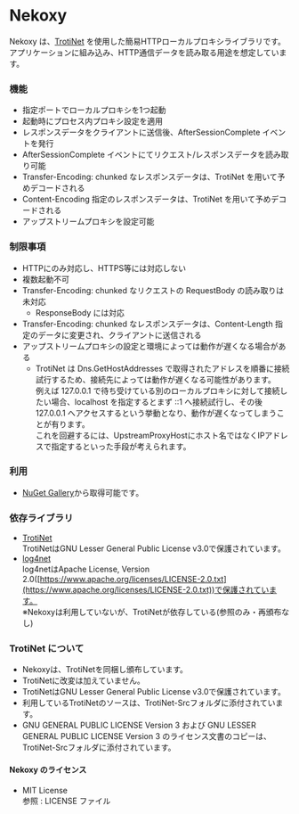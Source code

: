 ﻿Nekoxy
================

Nekoxy は、[TrotiNet](http://trotinet.sourceforge.net/) を使用した簡易HTTPローカルプロキシライブラリです。  
アプリケーションに組み込み、HTTP通信データを読み取る用途を想定しています。

### 機能

* 指定ポートでローカルプロキシを1つ起動
* 起動時にプロセス内プロキシ設定を適用
* レスポンスデータをクライアントに送信後、AfterSessionComplete イベントを発行
* AfterSessionComplete イベントにてリクエスト/レスポンスデータを読み取り可能
* Transfer-Encoding: chunked なレスポンスデータは、TrotiNet を用いて予めデコードされる
* Content-Encoding 指定のレスポンスデータは、TrotiNet を用いて予めデコードされる
* アップストリームプロキシを設定可能

### 制限事項

* HTTPにのみ対応し、HTTPS等には対応しない
* 複数起動不可
* Transfer-Encoding: chunked なリクエストの RequestBody の読み取りは未対応
    * ResponseBody には対応
* Transfer-Encoding: chunked なレスポンスデータは、Content-Length 指定のデータに変更され、クライアントに送信される
* アップストリームプロキシの設定と環境によっては動作が遅くなる場合がある
    * TrotiNet は Dns.GetHostAddresses で取得されたアドレスを順番に接続試行するため、接続先によっては動作が遅くなる可能性があります。  
      例えば 127.0.0.1 で待ち受けている別のローカルプロキシに対して接続したい場合、localhost を指定するとまず ::1 へ接続試行し、その後 127.0.0.1 へアクセスするという挙動となり、動作が遅くなってしまうことが有ります。  
      これを回避するには、UpstreamProxyHostにホスト名ではなくIPアドレスで指定するといった手段が考えられます。

### 利用

* [NuGet Gallery](https://www.nuget.org/)から取得可能です。

### 依存ライブラリ

* [TrotiNet](http://trotinet.sourceforge.net/)  
TrotiNetはGNU Lesser General Public License v3.0で保護されています。
* [log4net](https://logging.apache.org/log4net/)  
log4netはApache License, Version 2.0([https://www.apache.org/licenses/LICENSE-2.0.txt](https://www.apache.org/licenses/LICENSE-2.0.txt))で保護されています。  
※Nekoxyは利用していないが、TrotiNetが依存している(参照のみ・再頒布なし)

### TrotiNet について

* Nekoxyは、TrotiNetを同梱し頒布しています。
* TrotiNetに改変は加えていません。
* TrotiNetはGNU Lesser General Public License v3.0で保護されています。
* 利用しているTrotiNetのソースは、TrotiNet-Srcフォルダに添付されています。
* GNU GENERAL PUBLIC LICENSE Version 3 および GNU LESSER GENERAL PUBLIC LICENSE Version 3 のライセンス文書のコピーは、TrotiNet-Srcフォルダに添付されています。

#### Nekoxy のライセンス

* MIT License  
参照 : LICENSE ファイル
